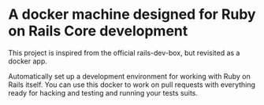 # A docker machine designed for Ruby on Rails Core development

This project is inspired from the official rails-dev-box, but revisited as
a docker app.

Automatically set up a development environment for working with Ruby on Rails
itself. You can use this docker to work on pull requests with everything ready
for hacking and testing and running your tests suits.
